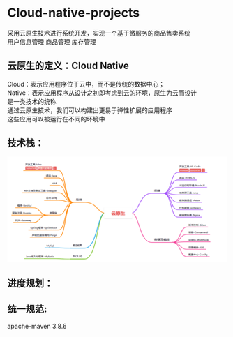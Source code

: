 # Cloud-native-projects  
采用云原生技术进行系统开发，实现一个基于微服务的商品售卖系统  
用户信息管理 商品管理 库存管理

## 云原生的定义：Cloud Native  
Cloud：表示应用程序位于云中，而不是传统的数据中心；  
Native：表示应用程序从设计之初即考虑到云的环境，原生为云而设计  
是一类技术的统称  
通过云原生技术，我们可以构建出更易于弹性扩展的应用程序  
这些应用可以被运行在不同的环境中  

## 技术栈：
![](./picture/Snipaste_2024-03-23_13-25-29.png)

## 进度规划：  


## 统一规范:  
apache-maven 3.8.6  

